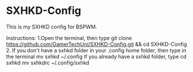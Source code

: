 # SXHKD-Config
This is my SXHKD config for BSPWM.

Instructions:
1.Open the terminal, then type
git clone https://github.com/GamerTechUni/SXHKD-Config.git && cd SXHKD-Config
2. If you don't have a sxhkd folder in your .config home folder, then type in the terminal
mv sxhkd ~/.config
If you already have a sxhkd folder, type
cd sxhkd
mv sxhkdrc ~/.config/sxhkd


